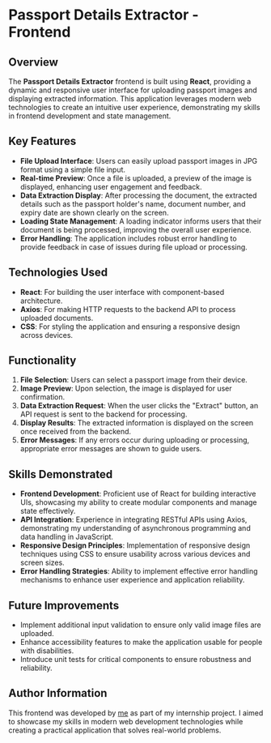 # Passport Details Extractor - Frontend

## Overview
The **Passport Details Extractor** frontend is built using **React**, providing a dynamic and responsive user interface for uploading passport images and displaying extracted information. This application leverages modern web technologies to create an intuitive user experience, demonstrating my skills in frontend development and state management.

## Key Features
- **File Upload Interface**: Users can easily upload passport images in JPG format using a simple file input.
- **Real-time Preview**: Once a file is uploaded, a preview of the image is displayed, enhancing user engagement and feedback.
- **Data Extraction Display**: After processing the document, the extracted details such as the passport holder's name, document number, and expiry date are shown clearly on the screen.
- **Loading State Management**: A loading indicator informs users that their document is being processed, improving the overall user experience.
- **Error Handling**: The application includes robust error handling to provide feedback in case of issues during file upload or processing.

## Technologies Used
- **React**: For building the user interface with component-based architecture.
- **Axios**: For making HTTP requests to the backend API to process uploaded documents.
- **CSS**: For styling the application and ensuring a responsive design across devices.

## Functionality
1. **File Selection**: Users can select a passport image from their device.
2. **Image Preview**: Upon selection, the image is displayed for user confirmation.
3. **Data Extraction Request**: When the user clicks the "Extract" button, an API request is sent to the backend for processing.
4. **Display Results**: The extracted information is displayed on the screen once received from the backend.
5. **Error Messages**: If any errors occur during uploading or processing, appropriate error messages are shown to guide users.

## Skills Demonstrated
- **Frontend Development**: Proficient use of React for building interactive UIs, showcasing my ability to create modular components and manage state effectively.
- **API Integration**: Experience in integrating RESTful APIs using Axios, demonstrating my understanding of asynchronous programming and data handling in JavaScript.
- **Responsive Design Principles**: Implementation of responsive design techniques using CSS to ensure usability across various devices and screen sizes.
- **Error Handling Strategies**: Ability to implement effective error handling mechanisms to enhance user experience and application reliability.

## Future Improvements
- Implement additional input validation to ensure only valid image files are uploaded.
- Enhance accessibility features to make the application usable for people with disabilities.
- Introduce unit tests for critical components to ensure robustness and reliability.

## Author Information
This frontend was developed by [me](https://www.linkedin.com/in/anant-tripathi79) as part of my internship project. I aimed to showcase my skills in modern web development technologies while creating a practical application that solves real-world problems.
